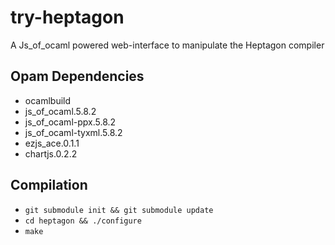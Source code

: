 # try-heptagon

A Js_of_ocaml powered web-interface to manipulate the Heptagon compiler

## Opam Dependencies

* ocamlbuild
* js_of_ocaml.5.8.2
* js_of_ocaml-ppx.5.8.2
* js_of_ocaml-tyxml.5.8.2
* ezjs_ace.0.1.1
* chartjs.0.2.2

## Compilation

- `git submodule init && git submodule update`
- `cd heptagon && ./configure`
- `make`
